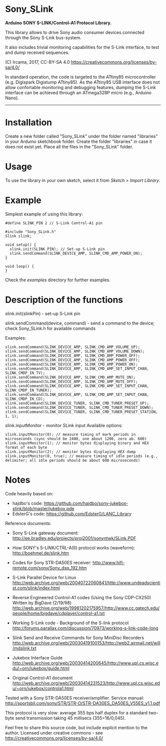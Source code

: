 # Sony_SLink

**Arduino SONY S-LINK/Control-A1 Protocol Library.**

This library allows to drive Sony audio consumer devices connected through the
Sony S-Link bus-system.

It also includes trivial monitoring capabilities for the S-Link interface, to test
and dump received sequences.

(C) Ircama, 2017, CC-BY-SA 4.0
https://creativecommons.org/licenses/by-sa/4.0/

In standard operation, the code is targeted to the ATtiny85 microcontroller (e.g.
Digispark Digistump ATtiny85). As the ATtiny85 USB interface does not allow confortable
monitoring and debugging features, dumping the S-Link interface can be achieved through
an ATmega328P micro (e.g., Arduino Nano).

-------------------------------------------------------------------------------------------------------------------

# Installation
Create a new folder called "Sony_SLink" under the folder named "libraries" in your Arduino sketchbook folder.
Create the folder "libraries" in case it does not exist yet. Place all the files in the "Sony_SLink" folder.

# Usage
To use the library in your own sketch, select it from *Sketch > Import Library*.

# Example

Simplest example of using this library:

```
#define SLINK_PIN 2 // S-Link Control-A1 pin

#include "Sony_SLink.h"
Slink slink;

void setup() {
  slink.init(SLINK_PIN); // Set-up S-Link pin
  slink.sendCommand(SLINK_DEVICE_AMP, SLINK_CMD_AMP_POWER_ON);
}

void loop() {
}
```

Check the *examples* directory for further examples.

# Description of the functions

slink.init(slinkPin) - set-up S-Link pin

slink.sendCommand(device, command) - send a command to the device; check Sony_SLink.h for available commands

Examples:
```
slink.sendCommand(SLINK_DEVICE_AMP, SLINK_CMD_AMP_VOLUME_UP);
slink.sendCommand(SLINK_DEVICE_AMP, SLINK_CMD_AMP_VOLUME_DOWN);
slink.sendCommand(SLINK_DEVICE_AMP, SLINK_CMD_AMP_POWER_OFF);
slink.sendCommand(SLINK_DEVICE_AMP, SLINK_CMD_AMP_POWER_OFF);
slink.sendCommand(SLINK_DEVICE_AMP, SLINK_CMD_AMP_POWER_ON);
slink.sendCommand(SLINK_DEVICE_AMP, SLINK_CMD_AMP_SET_INPUT_CHAN, SLINK_CMDP_IN_TV);
slink.sendCommand(SLINK_DEVICE_AMP, SLINK_CMD_AMP_MUTE_ON);
slink.sendCommand(SLINK_DEVICE_AMP, SLINK_CMD_AMP_MUTE_OFF);
slink.sendCommand(SLINK_DEVICE_AMP, SLINK_CMD_AMP_SET_INPUT_CHAN, SLINK_CMDP_IN_TUNER);
slink.sendCommand(SLINK_DEVICE_AMP, SLINK_CMD_AMP_SET_INPUT_CHAN, SLINK_CMDP_IN_CD);
slink.sendCommand(SLINK_DEVICE_TUNER, SLINK_CMD_TUNER_PRESET_UP);
slink.sendCommand(SLINK_DEVICE_TUNER, SLINK_CMD_TUNER_PRESET_DOWN);
slink.sendCommand(SLINK_DEVICE_TUNER, SLINK_CMD_TUNER_PRESET_STATION, 1, 1);
```

slink.inputMonitor - monitor SLink input
Available options:
```
slink.inputMonitor(0); // measure timing of mark periods in microseconds (sync should be 2400, one about 1200, zero ab. 600)
slink.inputMonitor(1); // monitor bytes displaying binary and HEX format of each byte
slink.inputMonitor(2); // monitor bytes displaying HEX dump
slink.inputMonitor(0, true); // measure timing of idle periods (e.g., delimiter; all idle periods should be about 600 microseconds)
```

# Notes

  Code heavily based on:
  - hajdbo's code:
    https://github.com/hajdbo/sony-jukebox-slink/blob/master/jukebox.pde
  - EdsterG's code:
    https://github.com/EdsterG/LANC_Library

  Reference documents:
  - Sony S-Link gateway document:
    http://ee.bradley.edu/projects/proj2001/sonyntwk/SLink.PDF

  - How SONY's S-LINK/CTRL-A(II) protocol works (waveform):
    http://boehmel.de/slink.htm

  - Codes for Sony STR-DA50ES receiver:
    http://www.hifi-remote.com/sony/Sony_dsp_192.htm

  - S-Link Parallel Device for Linux
    http://web.archive.org/web/20040722060841/http://www.undeadscientist.com/slink/index.html

  - Reverse Engineered Control-A1 codes (Using the Sony CDP-CX250) Written by BigDave (2/19/98)
    http://web.archive.org/web/19981202175957/http://www.cc.gatech.edu/people/home/bigdave/cdplayer/control-a1.txt

  - Working S-Link code - Background of the S-link protocol
    http://forums.parallax.com/discussion/70973/working-s-link-code-long

  - Slink Send and Receive Commands for Sony MiniDisc Recorders
    http://web.archive.org/web/20030419100153/http://web2.airmail.net/will/mdslink.txt

  - Jukebox Interface Guide
    http://web.archive.org/web/20030414200645/http://www.upl.cs.wisc.edu/~orn/jukebox/guide.html

  - Original Control-A1 document
    http://web.archive.org/web/20030414231523/http://www.upl.cs.wisc.edu/~orn/jukebox/controla1.html

  Tested with a Sony STR-DA50ES receiver/amplifier.
  Service manual: http://sportsbil.com/sony/STR/STR-D/STR-DA30ES_DA50ES_V55ES_v1.1.pdf
  
  This protocol is very slow: average 355 bps half duplex for a standard two-byte send transmission taking 45 millisecs (355=16/0,045).

  Feel free to share this source code, but include explicit mention to the author.
  Licensed under creative commons - see http://creativecommons.org/licenses/by-sa/4.0/
